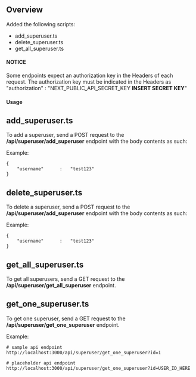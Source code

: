 ## Overview
Added the following scripts:
- add_superuser.ts
- delete_superuser.ts
- get_all_superuser.ts

#### NOTICE
Some endpoints expect an authorization key in the Headers of each request. The authorization key must be indicated in the Headers as "authorization" : "NEXT_PUBLIC_API_SECRET_KEY **INSERT SECRET KEY**"

#### Usage
## add_superuser.ts
To add a superuser, send a POST request to the **/api/superuser/add_superuser** endpoint with the body contents as such:

Example:

```
{
    "username"      :   "test123"
}
```

## delete_superuser.ts
To delete a superuser, send a POST request to the **/api/superuser/add_superuser** endpoint with the body contents as such:

Example:

```
{
    "username"      :   "test123"
}
```

## get_all_superuser.ts
To get all superusers, send a GET request to the **/api/superuser/get_all_superuser** endpoint.


## get_one_superuser.ts
To get one superuser, send a GET request to the **/api/superuser/get_one_superuser** endpoint.


Example:

```
# sample api endpoint
http://localhost:3000/api/superuser/get_one_superuser?id=1

# placeholder api endpoint
http://localhost:3000/api/superuser/get_one_superuser?id=USER_ID_HERE
```


